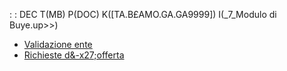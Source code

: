  :  : DEC T(MB) P(DOC) K([TA.B£AMO.GA.GA9999]) I(_7_Modulo di Buye.up>>)

- [Validazione ente](Sorgenti/MB/DOC/GABASE_001)
- [Richieste d&-x27;offerta](Sorgenti/MB/DOC/GABASE_002)
